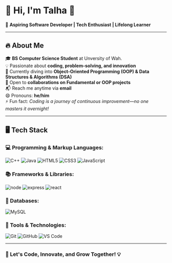# 🌟 Hi, I'm Talha 👋


🚀 **Aspiring Software Developer | Tech Enthusiast | Lifelong Learner**

---

## 🔥 About Me
🎓 **BS Computer Science Student** at Unversity of Wah.  
💡 Passionate about **coding, problem-solving, and innovation**  
🧠 Currently diving into **Object-Oriented Programming (OOP) & Data Structures & Algorithms (DSA)**  
💼 Open to **collaborations on Fundamental or OOP projects**  
📬 Reach me anytime via **email**  
😄 Pronouns: **he/him**  
⚡ Fun fact: *Coding is a journey of continuous improvement—no one masters it overnight!*  

---

## 🖥️ Tech Stack
### 💻 Programming & Markup Languages:
![C++](https://img.shields.io/badge/C%2B%2B-00599C?style=for-the-badge&logo=c%2B%2B&logoColor=white)
![Java](https://img.shields.io/badge/Java-007396?style=for-the-badge&logo=java&logoColor=white)
![HTML5](https://img.shields.io/badge/HTML5-E34F26?style=for-the-badge&logo=html5&logoColor=white)
![CSS3](https://img.shields.io/badge/CSS3-1572B6?style=for-the-badge&logo=css3&logoColor=white)
![JavaScript](https://img.shields.io/badge/CSS3-1572B6?style=for-the-badge&logo=css3&logoColor=white)

### 📚 Frameworks & Libraries:
![node](https://img.shields.io/badge/Qt-41CD52?style=for-the-badge&logo=qt&logoColor=white)
![express](https://img.shields.io/badge/SDL-07405E?style=for-the-badge&logo=sdl&logoColor=white)
![react](https://img.shields.io/badge/Vite-646CFF?style=for-the-badge&logo=vite&logoColor=white)

### 📂 Databases:
![MySQL](https://img.shields.io/badge/MySQL-4479A1?style=for-the-badge&logo=mysql&logoColor=white)

### 🔧 Tools & Technologies:
![Git](https://img.shields.io/badge/Git-F05032?style=for-the-badge&logo=git&logoColor=white)
![GitHub](https://img.shields.io/badge/GitHub-181717?style=for-the-badge&logo=github&logoColor=white)
![VS Code](https://img.shields.io/badge/VS%20Code-007ACC?style=for-the-badge&logo=visual-studio-code&logoColor=white)

---

### 🚀 Let's Code, Innovate, and Grow Together! 💡

